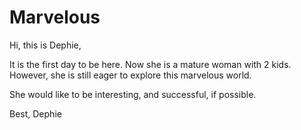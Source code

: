# Marvelous

Hi, this is Dephie,

It is the first day to be here. Now she is a mature woman with 2 kids. However, she is still eager to explore this marvelous world.

She would like to be interesting, and successful, if possible.

Best,
Dephie
